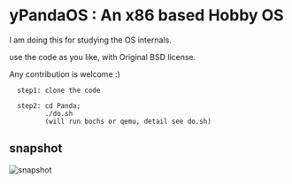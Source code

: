 
yPandaOS : An x86 based Hobby OS
========

I am doing this for studying the OS internals.

use the code as you like, with Original BSD license.

Any contribution  is welcome :)

      step1: clone the code
	  
      step2: cd Panda; 
             ./do.sh 
             (will run bochs or qemu, detail see do.sh)



## snapshot


![snapshot](https://github.com/chenyukang/Panda/blob/master/imgs/snapshot.png?raw=true)


